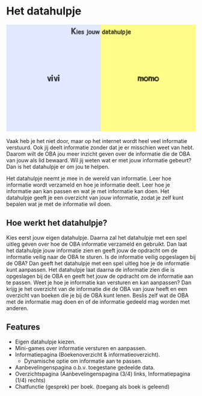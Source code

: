 # Het datahulpje

![Preview datahulpje website](img/datahulpje.png)

Vaak heb je het niet door, maar op het internet wordt heel veel informatie verstuurd. Ook jij deelt informatie zonder dat je er misschien weet van hebt. Daarom wilt de OBA jou meer inzicht geven over de informatie die de OBA van jouw als lid bewaard. Wil jij weten wat er met jouw informatie gebeurt? Dan is het datahulpje er om jou te helpen.

Het datahulpje neemt je mee in de wereld van informatie. Leer hoe informatie wordt verzameld en hoe je informatie deelt. Leer hoe je informatie aan kan passen en wat je met informatie kan doen. Het datahulpje geeft je een overzicht van jouw informatie, zodat je zelf kunt bepalen wat je met de informatie wil doen.

## Hoe werkt het datahulpje?

Kies eerst jouw eigen datahulpje. Daarna zal het datahulpje met een spel uitleg geven over hoe de OBA informatie verzameld en gebruikt. Dan laat het datahulpje jouw informatie zien en geeft jouw de opdracht om de informatie veilig naar de OBA te sturen. Is de informatie veilig opgeslagen bij de OBA? Dan geeft het datahulpje met een spel uitleg hoe je de informatie kunt aanpassen. Het datahulpje laat daarna de informatie zien die is opgeslagen bij de OBA en geeft het jouw de opdracht om de informatie aan te passen. Weet je hoe je informatie kan versturen en kan aanpassen? Dan krijg je het overzicht van de informatie die de OBA van jouw heeft en een overzicht van boeken die je bij de OBA kunt lenen. Beslis zelf wat de OBA met de informatie mag doen en of de informatie gedeeld mag worden met anderen.

## Features

* Eigen datahulpje kiezen.
* Mini-games over informatie versturen en aanpassen.
* Informatiepagina (Boekenoverzicht & informatieoverzicht).
  * Dynamische optie om informatie aan te passen.
* Aanbevelingenspagina o.b.v. toegestane gedeelde data.
* Overzichtspagina (Aanbevelingenspagina (3/4) links, Informatiepagina (1/4) rechts)
* Chatfunctie (gesprek) per boek. (toegang als boek is geleend)

<!-- Add a link to your live demo in Github Pages 🌐-->

<!-- ☝️ replace this description with a description of your own work -->

<!-- replace the code in the /docs folder with your own, so you can showcase your work with GitHub Pages 🌍 -->

<!-- Add a nice poster image here at the end of the week, showing off your shiny frontend 📸 -->

<!-- Maybe a table of contents here? 📚 -->

<!-- How about a section that describes how to install this project? 🤓 -->

<!-- ...but how does one use this project? What are its features 🤔 -->

<!-- Maybe a checklist of done stuff and stuff still on your wishlist? ✅ -->

<!-- How about a license here? 📜 (or is it a licence?) 🤷 -->
